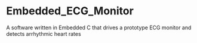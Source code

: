 # Embedded_ECG_Monitor
A software written in Embedded C that drives a prototype ECG monitor and detects arrhythmic heart rates
